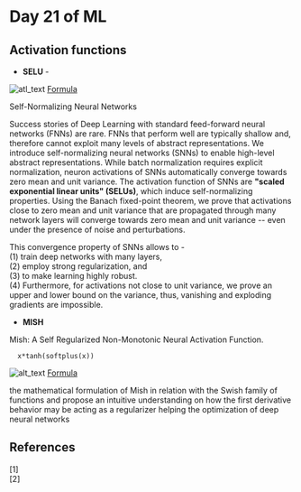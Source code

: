 # Day 21 of ML 


## Activation functions

* **SELU** - 

![atl_text](https://pytorch.org/docs/stable/_images/SELU.png)
[Formula](https://pytorch.org/docs/stable/generated/torch.nn.SELU.html#torch.nn.SELU)

Self-Normalizing Neural Networks

Success stories of Deep Learning with standard feed-forward neural networks (FNNs) are rare. FNNs that perform well are typically shallow and, therefore cannot exploit many levels of abstract representations. We introduce self-normalizing neural networks (SNNs) to enable high-level abstract representations. While batch normalization requires explicit normalization, neuron activations of SNNs automatically converge towards zero mean and unit variance. The activation function of SNNs are **"scaled exponential linear units" (SELUs)**, which induce self-normalizing properties. Using the Banach fixed-point theorem, we prove that activations close to zero mean and unit variance that are propagated through many network layers will converge towards zero mean and unit variance -- even under the presence of noise and perturbations.

This convergence property of SNNs allows to -  
(1) train deep networks with many layers,   
(2) employ strong regularization, and   
(3) to make learning highly robust.   
(4) Furthermore, for activations not close to unit variance, we prove an upper and lower bound on the variance, thus, vanishing and exploding gradients are impossible. 



* **MISH**

Mish: A Self Regularized Non-Monotonic Neural Activation Function.

      x*tanh(softplus(x))

![alt_text](https://pytorch.org/docs/stable/_images/Mish.png)
[Formula](https://pytorch.org/docs/stable/generated/torch.nn.Mish.html#torch.nn.Mish)

the mathematical formulation of Mish in relation with the Swish family of functions and propose an intuitive understanding on how the first derivative behavior may be acting as a regularizer helping the optimization of deep neural networks



**References**
------------
[1]  
[2]
